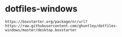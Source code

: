 dotfiles-windows
================


    https://boxstarter.org/package/nr/url?https://raw.githubusercontent.com/ghuntley/dotfiles-windows/master/desktop.boxstarter

